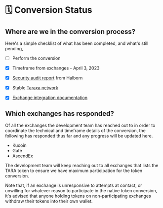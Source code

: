 # 🗓 Conversion Status

## Where are we in the conversion process?&#x20;

Here's a simple checklist of what has been completed, and what's still pending,&#x20;

* [ ] Perform the conversion
* [x] Timeframe from exchanges - April 3, 2023
* [x] [Security audit report](https://github.com/HalbornSecurity/PublicReports/blob/master/L1%20Audits/Taraxa\_Node\_EVM\_L1\_Security\_Audit\_Report\_Halborn\_Final.pdf) from Halborn&#x20;
* [x] Stable [Taraxa network](https://explorer.mainnet.taraxa.io/)
* [x] [Exchange integration documentation](../faq/exchange-integration.md)



## Which exchanges has responded?&#x20;

Of all the exchanges the development team has reached out to in order to coordinate the technical and timeframe details of the conversion, the following has responded thus far and any progress will be updated here.&#x20;

* Kucoin
* Gate
* AscendEx

The development team will keep reaching out to all exchanges that lists the TARA token to ensure we have maximum participation for the token conversion.&#x20;

Note that, if an exchange is unresponsive to attempts at contact, or unwilling for whatever reason to participate in the native token conversion, it's advised that anyone holding tokens on non-participating exchanges withdraw their tokens into their own wallet.&#x20;
